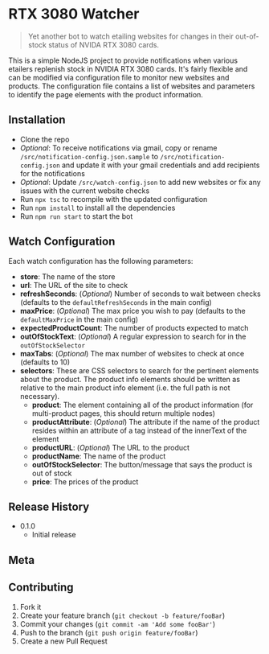 # RTX 3080 Watcher
> Yet another bot to watch etailing websites for changes in their out-of-stock status of NVIDA RTX 3080 cards.

This is a simple NodeJS project to provide notifications when various etailers replenish stock in NVIDIA RTX 3080 cards.  It's fairly flexible and can be modified via configuration file to monitor new websites and products.  The configuration file contains a list of websites and parameters to identify the page elements with the product information.

## Installation

* Clone the repo
* *Optional*: To receive notifications via gmail, copy or rename `/src/notification-config.json.sample` to `/src/notification-config.json` and update it with your gmail credentials and add recipients for the notifications
* *Optional*: Update `/src/watch-config.json` to add new websites or fix any issues with the current website checks
* Run `npx tsc` to recompile with the updated configuration
* Run `npm install` to install all the dependencies
* Run `npm run start` to start the bot

## Watch Configuration

Each watch configuration has the following parameters:

  * **store**: The name of the store
  * **url**: The URL of the site to check
  * **refreshSeconds**: (*Optional*) Number of seconds to wait between checks (defaults to the `defaultRefreshSeconds` in the main config)
  * **maxPrice**: (*Optional*) The max price you wish to pay (defaults to the `defaultMaxPrice` in the main config)
  * **expectedProductCount**: The number of products expected to match
  * **outOfStockText**: (*Optional*) A regular expression to search for in the `outOfStockSelector`
  * **maxTabs**: (*Optional*) The max number of websites to check at once (defaults to 10)
  * **selectors**: These are CSS selectors to search for the pertinent elements about the product.  The product info elements should be written as relative to the main product info element (i.e. the full path is not necessary).
    * **product**: The element containing all of the product information (for multi-product pages, this should return multiple nodes)
    * **productAttribute**: (*Optional*) The attribute if the name of the product resides within an attribute of a tag instead of the innerText of the element
    * **productURL**: (*Optional*) The URL to the product
    * **productName**: The name of the product 
    * **outOfStockSelector**: The button/message that says the product is out of stock
    * **price**: The prices of the product

## Release History

* 0.1.0
    * Initial release

## Meta

## Contributing

1. Fork it
2. Create your feature branch (`git checkout -b feature/fooBar`)
3. Commit your changes (`git commit -am 'Add some fooBar'`)
4. Push to the branch (`git push origin feature/fooBar`)
5. Create a new Pull Request
